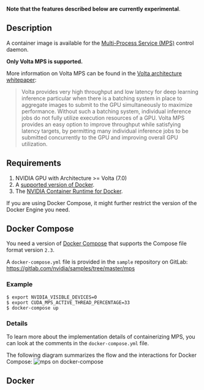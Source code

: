 **Note that the features described below are currently experimental**.

## Description

A container image is available for the [Multi-Process Service (MPS)](https://docs.nvidia.com/deploy/pdf/CUDA_Multi_Process_Service_Overview.pdf) control daemon. 

**Only Volta MPS is supported.**

More information on Volta MPS can be found in the [Volta architecture whitepaper](http://images.nvidia.com/content/volta-architecture/pdf/volta-architecture-whitepaper.pdf):

> Volta provides very high throughput and low latency for deep learning inference particular when 
> there is a batching system in place to aggregate images to submit 
> to the GPU simultaneously to 
> maximize performance. Without such a batching system, individual inference jobs do not fully 
> utilize execution resources of a GPU. Volta MPS provides an easy option to improve throughput 
> while satisfying latency targets, by permitting many individual inference jobs to be submitted 
> concurrently to the GPU and improving overall GPU utilization.

## Requirements

1. NVIDIA GPU with Architecture >= Volta (7.0)
1. A [supported version of Docker](https://github.com/NVIDIA/nvidia-docker/wiki/Frequently-Asked-Questions#which-docker-packages-are-supported).
1. The [NVIDIA Container Runtime for Docker](https://github.com/NVIDIA/nvidia-docker/wiki/Installation-(version-2.0)).

If you are using Docker Compose, it might further restrict the version of the Docker Engine you need.

## Docker Compose
You need a version of [Docker Compose](https://docs.docker.com/compose/) that supports the Compose file format version `2.3`.

A `docker-compose.yml` file is provided in the `sample` repository on GitLab:  
https://gitlab.com/nvidia/samples/tree/master/mps

### Example
```
$ export NVIDIA_VISIBLE_DEVICES=0
$ export CUDA_MPS_ACTIVE_THREAD_PERCENTAGE=33 
$ docker-compose up
```

### Details
To learn more about the implementation details of containerizing MPS, you can look at the comments in the `docker-compose.yml` file.

The following diagram summarizes the flow and the interactions for Docker Compose:
![mps on docker-compose](https://user-images.githubusercontent.com/3645581/46986109-7ae66900-d0a2-11e8-93ba-c571aae2c9b2.png)

## Docker